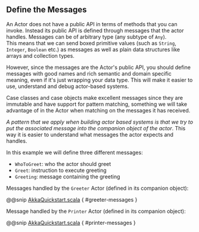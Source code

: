 
Define the Messages
-------------------

An Actor does not have a public API in terms of methods that you can invoke. Instead its public
API is defined through messages that the actor handles. Messages can be of arbitrary type (any subtype of `Any`).  
This means that we can send boxed primitive values (such as `String`, `Integer`, `Boolean` etc.) as messages as well as plain data structures like arrays and collection types.

However, since the messages are the Actor's public API, you should define messages with good names and rich semantic and domain specific meaning, even if it's just wrapping your data type. This will make it easier to use, understand and debug actor-based systems.

Case classes and case objects make excellent messages since they are immutable and have support for pattern matching,
something we will take advantage of in the Actor when matching on the messages it has received.

_A pattern that we apply when building actor based systems is that we try to put the associated message into the companion object of the actor_. This way it is easier to understand what messages the actor expects and handles.

In this example we will define three different messages:

- `WhoToGreet`: who the actor should greet
- `Greet`: instruction to execute greeting
- `Greeting`: message containing the greeting

Messages handled by the `Greeter` Actor (defined in its companion object):

@@snip [AkkaQuickstart.scala]($g8src$/scala/com/lightbend/akka/sample/AkkaQuickstart.scala) { #greeter-messages }

Message handled by the `Printer` Actor (defined in its companion object):

@@snip [AkkaQuickstart.scala]($g8src$/scala/com/lightbend/akka/sample/AkkaQuickstart.scala) { #printer-messages }
